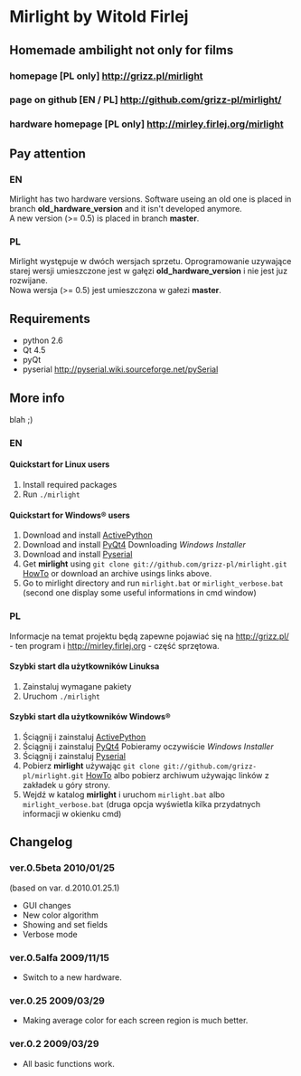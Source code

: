 Mirlight by Witold Firlej
=========================

## Homemade ambilight not only for films
### homepage  [PL only] <http://grizz.pl/mirlight>
### page on github [EN / PL] <http://github.com/grizz-pl/mirlight/>
### hardware homepage [PL only] <http://mirley.firlej.org/mirlight>

Pay attention
-------------

### EN
Mirlight has two hardware versions. Software useing an old one is placed in branch **old_hardware_version** and it isn't developed anymore.  
A new version (>= 0.5) is placed in branch **master**.

### PL
Mirlight występuje w dwóch wersjach sprzetu. Oprogramowanie uzywające starej wersji umieszczone jest w gałęzi **old_hardware_version** i nie jest juz rozwijane.  
Nowa wersja (>= 0.5) jest umieszczona w gałezi **master**.

Requirements
------------

*  python 2.6
*  Qt 4.5
*  pyQt
*  pyserial <http://pyserial.wiki.sourceforge.net/pySerial>

More info
---------

blah ;)

### EN

#### Quickstart for Linux users

1. Install required packages
2. Run `./mirlight`

#### Quickstart for Windows® users

1. Download and install [ActivePython](http://www.activestate.com/store/download.aspx?prdGUID=b08b04e0-6872-4d9d-a722-7a0c2dea2758)
2. Download and install [PyQt4](http://www.riverbankcomputing.co.uk/software/pyqt/download) Downloading  *Windows Installer*
3. Download and install [Pyserial](http://sourceforge.net/projects/pyserial/files/)
4. Get **mirlight** using `git clone git://github.com/grizz-pl/mirlight.git` [HowTo](http://github.com/guides/using-git-and-github-for-the-windows-for-newbies) or download an archive usings links above.
5. Go to mirlight directory and run `mirlight.bat` or `mirlight_verbose.bat` (second one display some useful informations in cmd window)

### PL
Informacje na temat projektu będą zapewne pojawiać się na <http://grizz.pl/> - ten program i <http://mirley.firlej.org> - część sprzętowa.
#### Szybki start dla użytkowników Linuksa

1. Zainstaluj wymagane pakiety
2. Uruchom `./mirlight`

#### Szybki start dla użytkowników Windows®

1. Ściągnij i zainstaluj [ActivePython](http://www.activestate.com/store/download.aspx?prdGUID=b08b04e0-6872-4d9d-a722-7a0c2dea2758)
2. Ściągnij i zainstaluj [PyQt4](http://www.riverbankcomputing.co.uk/software/pyqt/download) Pobieramy oczywiście *Windows Installer*
3. Ściągnij i zainstaluj [Pyserial](http://sourceforge.net/projects/pyserial/files/)
4. Pobierz **mirlight** używając `git clone git://github.com/grizz-pl/mirlight.git` [HowTo](http://github.com/guides/using-git-and-github-for-the-windows-for-newbies) albo pobierz archiwum używając linków z zakładek u góry strony.
5. Wejdź w katalog **mirlight** i uruchom `mirlight.bat` albo `mirlight_verbose.bat` (druga opcja wyświetla kilka przydatnych informacji w okienku cmd)

Changelog
---------
### ver.0.5beta 2010/01/25
(based on  var. d.2010.01.25.1)

*  GUI changes
*  New color algorithm
*  Showing and set fields
*  Verbose mode


### ver.0.5alfa 2009/11/15

*  Switch to a new hardware.

### ver.0.25 2009/03/29

*  Making average color for each screen region is much better.

### ver.0.2 2009/03/29

*  All basic functions work.
